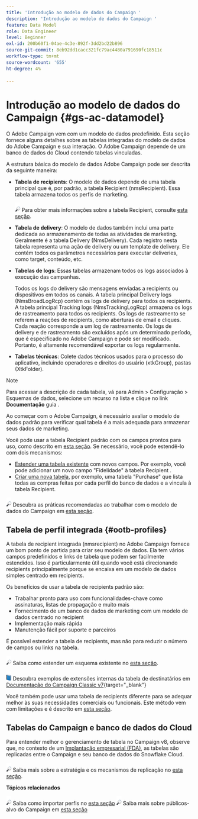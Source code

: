 ```yaml
---
title: 'Introdução ao modelo de dados do Campaign '
description: 'Introdução ao modelo de dados do Campaign '
feature: Data Model
role: Data Engineer
level: Beginner
exl-id: 200b60f1-04ae-4c3e-892f-3dd2bd22b896
source-git-commit: 8eb92dd1cacc321fc79ac4480a791690fc18511c
workflow-type: tm+mt
source-wordcount: '655'
ht-degree: 4%

---
```


# Introdução ao modelo de dados do Campaign {#gs-ac-datamodel}

O Adobe Campaign vem com um modelo de dados predefinido. Esta seção fornece alguns detalhes sobre as tabelas integradas do modelo de dados do Adobe Campaign e sua interação. O Adobe Campaign depende de um banco de dados do Cloud contendo tabelas vinculadas.

A estrutura básica do modelo de dados Adobe Campaign pode ser descrita da seguinte maneira:

* **Tabela de recipients**: O modelo de dados depende de uma tabela principal que é, por padrão, a tabela Recipient (nmsRecipient). Essa tabela armazena todos os perfis de marketing.

   ![](../assets/do-not-localize/glass.png) Para obter mais informações sobre a tabela Recipient, consulte [esta seção](#ootb-profiles).

* **Tabela de delivery**: O modelo de dados também inclui uma parte dedicada ao armazenamento de todas as atividades de marketing. Geralmente é a tabela Delivery (NmsDelivery). Cada registro nesta tabela representa uma ação de delivery ou um template de delivery. Ele contém todos os parâmetros necessários para executar deliveries, como target, conteúdo, etc.

* **Tabelas de logs**: Essas tabelas armazenam todos os logs associados à execução das campanhas.

   Todos os logs do delivery são mensagens enviadas a recipients ou dispositivos em todos os canais. A tabela principal Delivery logs (NmsBroadLogRcp) contém os logs de delivery para todos os recipients.
A tabela principal Tracking logs (NmsTrackingLogRcp) armazena os logs de rastreamento para todos os recipients. Os logs de rastreamento se referem a reações de recipients, como aberturas de email e cliques. Cada reação corresponde a um log de rastreamento.
Os logs de delivery e de rastreamento são excluídos após um determinado período, que é especificado no Adobe Campaign e pode ser modificado. Portanto, é altamente recomendável exportar os logs regularmente.

* **Tabelas técnicas**: Colete dados técnicos usados para o processo do aplicativo, incluindo operadores e direitos do usuário (xtkGroup), pastas (XtkFolder).

>[!NOTE]
>
>Para acessar a descrição de cada tabela, vá para Admin > Configuração > Esquemas de dados, selecione um recurso na lista e clique no link **Documentação** guia .

Ao começar com o Adobe Campaign, é necessário avaliar o modelo de dados padrão para verificar qual tabela é a mais adequada para armazenar seus dados de marketing.

Você pode usar a tabela Recipient padrão com os campos prontos para uso, como descrito em [esta seção](#ootb-profiles). Se necessário, você pode estendê-lo com dois mecanismos:

* [Estender uma tabela existente](extend-schema.md) com novos campos. Por exemplo, você pode adicionar um novo campo &quot;Fidelidade&quot; à tabela Recipient .
* [Criar uma nova tabela](create-schema.md), por exemplo, uma tabela &quot;Purchase&quot; que lista todas as compras feitas por cada perfil do banco de dados e a vincula à tabela Recipient.

![](../assets/do-not-localize/glass.png) Descubra as práticas recomendadas ao trabalhar com o modelo de dados do Campaign em [esta seção](datamodel-best-practices.md).

## Tabela de perfil integrada {#ootb-profiles}

A tabela de recipient integrada (nmsrecipient) no Adobe Campaign fornece um bom ponto de partida para criar seu modelo de dados. Ela tem vários campos predefinidos e links de tabela que podem ser facilmente estendidos. Isso é particularmente útil quando você está direcionando recipients principalmente porque se encaixa em um modelo de dados simples centrado em recipients.

Os benefícios de usar a tabela de recipients padrão são:

* Trabalhar pronto para uso com funcionalidades-chave como assinaturas, listas de propagação e muito mais
* Fornecimento de um banco de dados de marketing com um modelo de dados centrado no recipient
* Implementação mais rápida
* Manutenção fácil por suporte e parceiros

É possível estender a tabela de recipients, mas não para reduzir o número de campos ou links na tabela.

![](../assets/do-not-localize/glass.png) Saiba como estender um esquema existente no [esta seção](extend-schema.md).

![](../assets/do-not-localize/book.png) Descubra exemplos de extensões internas da tabela de destinatários em [Documentação do Campaign Classic v7](https://experienceleague.adobe.com/docs/campaign-classic/using/configuring-campaign-classic/editing-schemas/examples-of-schemas-edition.html?lang=en#extending-a-table){target=&quot;_blank&quot;}

Você também pode usar uma tabela de recipients diferente para se adequar melhor às suas necessidades comerciais ou funcionais. Este método vem com limitações e é descrito em [esta seção](custom-recipient.md).

## Tabelas do Campaign e banco de dados do Cloud

Para entender melhor o gerenciamento de tabela no Campaign v8, observe que, no contexto de um [Implantação empresarial (FDA)](../architecture/enterprise-deployment.md), as tabelas são replicadas entre o Campaign e seu banco de dados do Snowflake Cloud.

![](../assets/do-not-localize/glass.png) Saiba mais sobre a estratégia e os mecanismos de replicação no [esta seção](../architecture/replication.md).

**Tópicos relacionados**

![](../assets/do-not-localize/glass.png) Saiba como importar perfis no [esta seção](../start/import.md)
![](../assets/do-not-localize/glass.png) Saiba mais sobre públicos-alvo do Campaign em [esta seção](../start/audiences.md)
